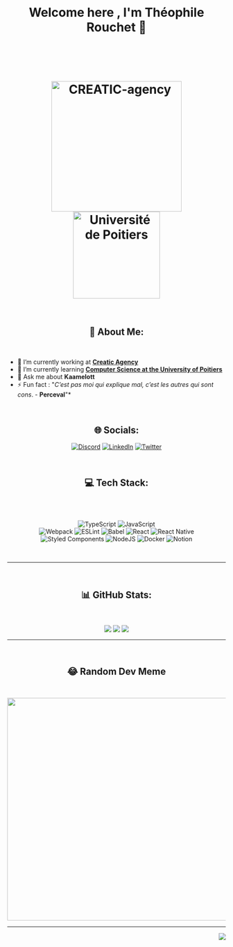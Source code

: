
<div><br></div>
<h1 align="center">
  Welcome here , I'm Théophile Rouchet 👋
  <div><br></div>
</h1>

<h1 align="center" >
  <div><br></div>
  <img src=https://ci5.googleusercontent.com/proxy/bCbVnx984GO2JlCRCPLxcKLeEVafux7m3i5_E5KbrN_ZBvOfeh4oNp8uGR7vez2Z7mBCKHXcO2mdO-fOts11V8dXGGZzMmTvvjgbxTaUTKo=s0-d-e1-ft#http://www.creatic-agency.fr/signature-email/logo-creatic.png" alt="CREATIC-agency" width="300px" />
  <img src="https://www.univ-poitiers.fr/wp-content/uploads/sites/10/2021/10/logo-up.svg" alt="Université de Poitiers" width="200px">
  <div><br></div>
</h1>

<h2 align="center">💫 About Me: </h2>
<div><br></div>

- 🔭 I’m currently working at **[Creatic Agency](https://www.creatic-agency.fr/)**
- 🌱 I’m currently learning **[Computer Science at the University of Poitiers](https://formations.univ-poitiers.fr/fr/index/master-XB/master-XB/master-informatique-JAJEEY0P/parcours-conception-logicielle-JAJEG53Q.html)**
- 💬 Ask me about **Kaamelott**
- ⚡ Fun fact : "*C’est pas moi qui explique mal, c’est les autres qui sont cons*. - **Perceval**"*


<div><br></div>
<h2 align="center">🌐 Socials: </h2>
<div align="center">

  [![Discord](https://img.shields.io/badge/Discord-%237289DA.svg?logo=discord&logoColor=white)](htttps://discord.gg/Théophile#8449)
  [![LinkedIn](https://img.shields.io/badge/LinkedIn-%230077B5.svg?logo=linkedin&logoColor=white)](https://linkedin.com/in/th%C3%A9ophile-rouchet-5505511ba) 
  [![Twitter](https://img.shields.io/badge/Twitter-%231DA1F2.svg?logo=Twitter&logoColor=white)](https://twitter.com/ByPouchey) 

</div>


<div><br></div>
<h2 align="center">💻 Tech Stack: </h2>
<div><br></div>

<div align="center">
<div><br></div>

  ![TypeScript](https://img.shields.io/badge/typescript-%23007ACC.svg?style=for-the-badge&logo=typescript&logoColor=white) 
  ![JavaScript](https://img.shields.io/badge/javascript-%23323330.svg?style=for-the-badge&logo=javascript&logoColor=%23F7DF1E)   
  ![Webpack](https://img.shields.io/badge/webpack-%238DD6F9.svg?style=for-the-badge&logo=webpack&logoColor=black)
  ![ESLint](https://img.shields.io/badge/ESLint-4B3263?style=for-the-badge&logo=eslint&logoColor=white) 
  ![Babel](https://img.shields.io/badge/Babel-F9DC3e?style=for-the-badge&logo=babel&logoColor=black) 
  ![React](https://img.shields.io/badge/react-%2320232a.svg?style=for-the-badge&logo=react&logoColor=%2361DAFB) 
  ![React Native](https://img.shields.io/badge/react_native-%2320232a.svg?style=for-the-badge&logo=react&logoColor=%2361DAFB) 
  ![Styled Components](https://img.shields.io/badge/styled--components-DB7093?style=for-the-badge&logo=styled-components&logoColor=white) 
  ![NodeJS](https://img.shields.io/badge/node.js-6DA55F?style=for-the-badge&logo=node.js&logoColor=white)
  ![Docker](https://img.shields.io/badge/docker-%230db7ed.svg?style=for-the-badge&logo=docker&logoColor=white)
  ![Notion](https://img.shields.io/badge/Notion-%23000000.svg?style=for-the-badge&logo=notion&logoColor=white)

<div><br></div>
</div>

---

<div><br></div>
<h2 align="center">📊 GitHub Stats:</h2>
<div><br></div>

<div align="center">

  ![](https://github-readme-stats.vercel.app/api?username=Pouchey&theme=react&hide_border=true&include_all_commits=false&count_private=true)
  ![](https://github-readme-streak-stats.herokuapp.com/?user=Pouchey&theme=react&hide_border=true)
  ![](https://github-readme-stats.vercel.app/api/top-langs/?username=Pouchey&theme=react&hide_border=true&include_all_commits=false&count_private=true&layout=compact)

</div>

---

<div><br></div>
<h2 align="center">😂 Random Dev Meme</h2>
<div><br></div>


<p align="center">
  <img src="https://random-memer.herokuapp.com/" width="512px"/>
<p>

---

<p align="right">
  <img src="https://visitcount.itsvg.in/api?id=Pouchey&icon=5&color=0"/>

  
<p>



